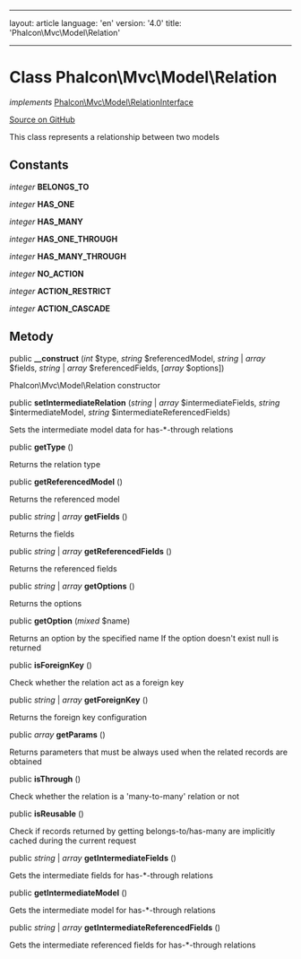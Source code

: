 * * *

layout: article language: 'en' version: '4.0' title: 'Phalcon\Mvc\Model\Relation'

* * *

# Class **Phalcon\Mvc\Model\Relation**

*implements* [Phalcon\Mvc\Model\RelationInterface](/4.0/en/api/Phalcon_Mvc_Model_RelationInterface)

<a href="https://github.com/phalcon/cphalcon/tree/v4.0.0/phalcon/mvc/model/relation.zep" class="btn btn-default btn-sm">Source on GitHub</a>

This class represents a relationship between two models

## Constants

*integer* **BELONGS_TO**

*integer* **HAS_ONE**

*integer* **HAS_MANY**

*integer* **HAS_ONE_THROUGH**

*integer* **HAS_MANY_THROUGH**

*integer* **NO_ACTION**

*integer* **ACTION_RESTRICT**

*integer* **ACTION_CASCADE**

## Metody

public **__construct** (*int* $type, *string* $referencedModel, *string* | *array* $fields, *string* | *array* $referencedFields, [*array* $options])

Phalcon\Mvc\Model\Relation constructor

public **setIntermediateRelation** (*string* | *array* $intermediateFields, *string* $intermediateModel, *string* $intermediateReferencedFields)

Sets the intermediate model data for has-*-through relations

public **getType** ()

Returns the relation type

public **getReferencedModel** ()

Returns the referenced model

public *string* | *array* **getFields** ()

Returns the fields

public *string* | *array* **getReferencedFields** ()

Returns the referenced fields

public *string* | *array* **getOptions** ()

Returns the options

public **getOption** (*mixed* $name)

Returns an option by the specified name If the option doesn't exist null is returned

public **isForeignKey** ()

Check whether the relation act as a foreign key

public *string* | *array* **getForeignKey** ()

Returns the foreign key configuration

public *array* **getParams** ()

Returns parameters that must be always used when the related records are obtained

public **isThrough** ()

Check whether the relation is a 'many-to-many' relation or not

public **isReusable** ()

Check if records returned by getting belongs-to/has-many are implicitly cached during the current request

public *string* | *array* **getIntermediateFields** ()

Gets the intermediate fields for has-*-through relations

public **getIntermediateModel** ()

Gets the intermediate model for has-*-through relations

public *string* | *array* **getIntermediateReferencedFields** ()

Gets the intermediate referenced fields for has-*-through relations